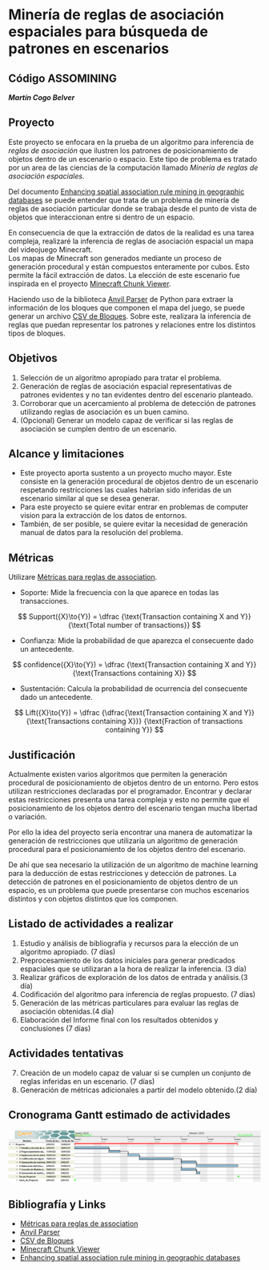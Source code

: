 # Minería de reglas de asociación espaciales para búsqueda de patrones en escenarios #

## Código ASSOMINING ##

***Martín Cogo Belver***

## Proyecto ##

Este proyecto se enfocara en la prueba de un algoritmo para inferencia de *reglas de asociación* que ilustren los patrones de posicionamiento de objetos dentro de un escenario o espacio. Este tipo de problema es tratado por un area de las ciencias de la computación llamado *Minería de reglas de asociación espaciales*.

Del documento [Enhancing spatial association rule mining in geographic databases] se puede entender que trata de un problema de minería de reglas de asociación particular donde se trabaja desde el punto de vista de objetos que interaccionan entre si dentro de un espacio.  

En consecuencia de que la extracción de datos de la realidad es una tarea compleja, realizaré la inferencia de reglas de asociación espacial un mapa del videojuego Minecraft.  
Los mapas de Minecraft son generados mediante un proceso de generación procedural y están compuestos enteramente por cubos. Esto permite la fácil extracción de datos. La elección de este escenario fue inspirada en el proyecto [Minecraft Chunk Viewer].

Haciendo uso de la biblioteca [Anvil Parser] de Python para extraer la información de los bloques que componen el mapa del juego, se puede generar un archivo [CSV de Bloques]. Sobre este, realizara la inferencia de reglas que puedan representar los patrones y relaciones entre los distintos tipos de bloques.

## Objetivos ##  

1. Selección de un algoritmo apropiado para tratar el problema.
2. Generación de reglas de asociación espacial representativas de patrones evidentes y no tan evidentes dentro del escenario planteado.
3. Corroborar que un acercamiento al problema de detección de patrones utilizando reglas de asociación es un buen camino.
4. (Opcional) Generar un modelo capaz de verificar si las reglas de asociación se cumplen dentro de un escenario.

## Alcance y limitaciones ##

+ Este proyecto aporta sustento a un proyecto mucho mayor. Este consiste en la generación procedural de objetos dentro de un escenario respetando restricciones las cuales habrían sido inferidas de un escenario similar al que se desea generar.
+ Para este proyecto se quiere evitar entrar en problemas de computer vision para la extracción de los datos de entornos.
+ También, de ser posible, se quiere evitar la necesidad de generación manual de datos para la resolución del problema.  

## Métricas ##

Utilizare [Métricas para reglas de association].

+ Soporte: Mide la frecuencia con la que aparece en todas las transacciones.

$$
Support({X}\to{Y})  = \dfrac
{\text{Transaction containing X and Y}}
{\text{Total number of transactions}}
$$

+ Confianza: Mide la probabilidad de que aparezca el consecuente dado un antecedente.

$$
confidence({X}\to{Y})  = \dfrac
{\text{Transaction containing X and Y}}
{\text{Transactions containing X}}
$$

+ Sustentación: Calcula la probabilidad de ocurrencia del consecuente dado un antecedente.  

$$
Lift({X}\to{Y})  = \dfrac
{\dfrac{\text{Transaction containing X and Y}}
{\text{Transactions containing X}}}
{\text{Fraction of transactions containing Y}}
$$

## Justificación ##

Actualmente existen varios algoritmos que permiten la generación procedural de posicionamiento de objetos dentro de un  entorno. Pero estos utilizan restricciones declaradas por el programador. Encontrar y declarar estas restricciones presenta una tarea compleja y esto no permite que el posicionamiento de los objetos dentro del escenario tengan mucha libertad o variación.  

Por ello la idea del proyecto sería encontrar una manera de automatizar la generación de restricciones que utilizaría un algoritmo de generación procedural para el posicionamiento de los objetos dentro del escenario.

De ahí que sea necesario la utilización de un algoritmo de machine learning para la deducción de estas restricciones y detección de patrones. La detección de patrones en el posicionamiento de objetos dentro de un espacio, es un problema que puede presentarse con muchos escenarios distintos y con objetos distintos que los componen.  

## Listado de actividades a realizar ##

1. Estudio y análisis de bibliografía y recursos para la elección de un algoritmo apropiado. (7 días)
2. Preprocesamiento de los datos iniciales para generar predicados espaciales que se utilizaran a la hora de realizar la inferencia. (3 día)
3. Realizar gráficos de exploración de los datos de entrada y análisis.(3 día)
4. Codificación del algoritmo para inferencia de reglas propuesto. (7 días)
5. Generación de las métricas particulares para evaluar las reglas de asociación obtenidas.(4 día)
6. Elaboración del Informe final con los resultados obtenidos y conclusiones (7 días)

## Actividades tentativas ##

7. Creación de un modelo capaz de valuar si se cumplen un conjunto de reglas inferidas en un escenario. (7 días)
8. Generación de métricas adicionales a partir del modelo obtenido.(2 día)

## Cronograma Gantt estimado de actividades ##

![Gantt de Anteproyecto](./Images/AnteproyectoGantt.png)

## Bibliografía y Links ##

+ [Métricas para reglas de association]
+ [Anvil Parser]
+ [CSV de Bloques]
+ [Minecraft Chunk Viewer]
+ [Enhancing spatial association rule mining in geographic databases]

[Enhancing spatial association rule mining in geographic databases]:https://www.lume.ufrgs.br/handle/10183/7841
[Minecraft Chunk Viewer]:https://pessimistress.github.io/minecraft/
[CSV de Bloques]:Minecraft/chunkTest.csv
[Anvil Parser]:https://github.com/matcool/anvil-parser
[Métricas para reglas de association]:https://towardsdatascience.com/association-rules-2-aa9a77241654
